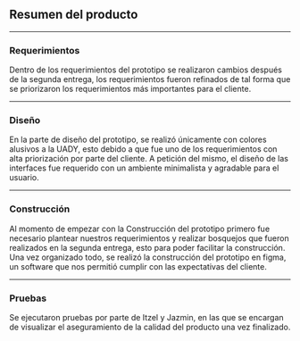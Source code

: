 ## Resumen del producto 
---
### Requerimientos

Dentro de los requerimientos del prototipo se realizaron cambios después de la segunda entrega, los requerimientos fueron refinados de tal forma que se priorizaron los requerimientos más importantes para el cliente.

---
### Diseño

En la parte de diseño del prototipo, se realizó únicamente con colores alusivos a la UADY, esto debido a que fue uno de los requerimientos con alta priorización por parte del cliente. A petición del mismo, el diseño de las interfaces fue requerido con un ambiente minimalista y agradable para el usuario.

---
### Construcción

Al momento de empezar con la Construcción del prototipo primero fue necesario plantear nuestros requerimientos y realizar bosquejos que fueron realizados en la segunda entrega, esto para poder facilitar la construcción. Una vez organizado todo, se realizó la construcción del prototipo en figma, un software que nos permitió cumplir con las expectativas del cliente.

---
### Pruebas

Se ejecutaron pruebas por parte de Itzel y Jazmin, en las que se encargan de visualizar el aseguramiento de la calidad del producto una vez finalizado.
